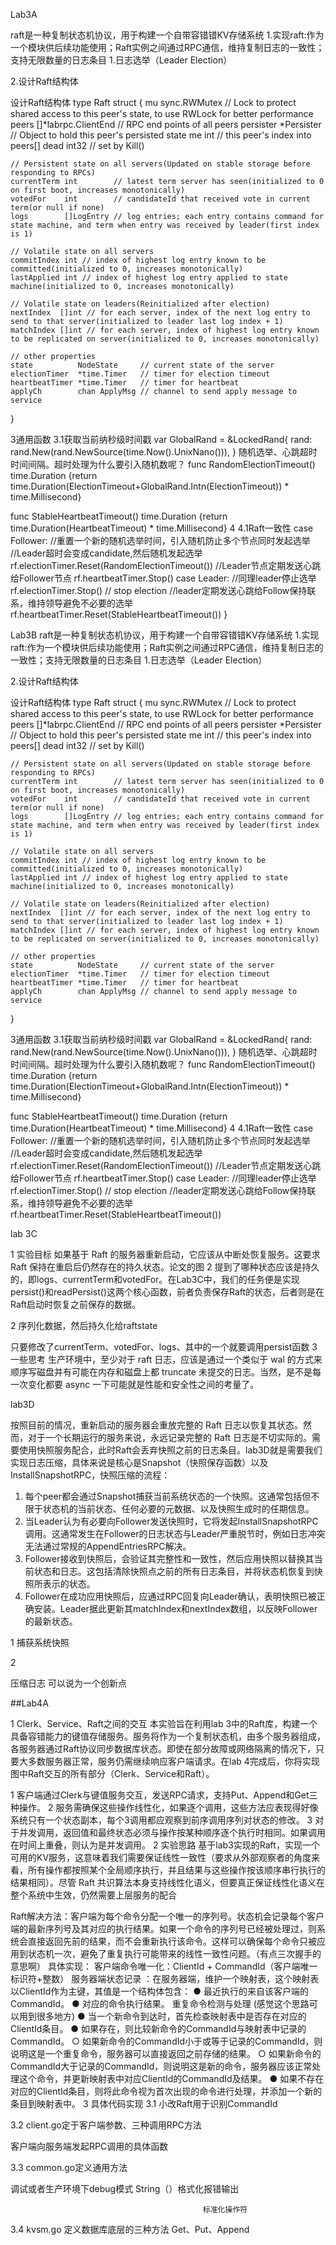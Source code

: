Lab3A

raft是一种复制状态机协议，用于构建一个自带容错错KV存储系统
1.实现raft:作为一个模块供后续功能使用；Raft实例之间通过RPC通信，维持复制日志的一致性；支持无限数量的日志条目
1.日志选举（Leader Election）

2.设计Raft结构体

设计Raft结构体
type Raft struct {
    mu        sync.RWMutex        // Lock to protect shared access to this peer's state, to use RWLock for better performance
    peers     []*labrpc.ClientEnd // RPC end points of all peers
    persister *Persister          // Object to hold this peer's persisted state
    me        int                 // this peer's index into peers[]
    dead      int32               // set by Kill()

    // Persistent state on all servers(Updated on stable storage before responding to RPCs)
    currentTerm int        // latest term server has seen(initialized to 0 on first boot, increases monotonically)
    votedFor    int        // candidateId that received vote in current term(or null if none)
    logs        []LogEntry // log entries; each entry contains command for state machine, and term when entry was received by leader(first index is 1)

    // Volatile state on all servers
    commitIndex int // index of highest log entry known to be committed(initialized to 0, increases monotonically)
    lastApplied int // index of highest log entry applied to state machine(initialized to 0, increases monotonically)

    // Volatile state on leaders(Reinitialized after election)
    nextIndex  []int // for each server, index of the next log entry to send to that server(initialized to leader last log index + 1)
    matchIndex []int // for each server, index of highest log entry known to be replicated on server(initialized to 0, increases monotonically)

    // other properties
    state          NodeState     // current state of the server
    electionTimer  *time.Timer   // timer for election timeout
    heartbeatTimer *time.Timer   // timer for heartbeat
    applyCh        chan ApplyMsg // channel to send apply message to service
}

3通用函数
3.1获取当前纳秒级时间戳
var GlobalRand = &LockedRand{
    rand: rand.New(rand.NewSource(time.Now().UnixNano())),
}
随机选举、心跳超时时间间隔。超时处理为什么要引入随机数呢？
func RandomElectionTimeout() time.Duration {return time.Duration(ElectionTimeout+GlobalRand.Intn(ElectionTimeout)) * time.Millisecond}

func StableHeartbeatTimeout() time.Duration {return time.Duration(HeartbeatTimeout) * time.Millisecond}
4
4.1Raft一致性
case Follower:
//重置一个新的随机选举时间，引入随机防止多个节点同时发起选举
//Leader超时会变成candidate,然后随机发起选举
        rf.electionTimer.Reset(RandomElectionTimeout())
//Leader节点定期发送心跳给Follower节点
        rf.heartbeatTimer.Stop()
case Leader:
//同理leader停止选举
        rf.electionTimer.Stop() // stop election
//leader定期发送心跳给Follow保持联系，维持领导避免不必要的选举
        rf.heartbeatTimer.Reset(StableHeartbeatTimeout())
    }

Lab3B
raft是一种复制状态机协议，用于构建一个自带容错错KV存储系统
1.实现raft:作为一个模块供后续功能使用；Raft实例之间通过RPC通信，维持复制日志的一致性；支持无限数量的日志条目
1.日志选举（Leader Election）

2.设计Raft结构体

设计Raft结构体
type Raft struct {
    mu        sync.RWMutex        // Lock to protect shared access to this peer's state, to use RWLock for better performance
    peers     []*labrpc.ClientEnd // RPC end points of all peers
    persister *Persister          // Object to hold this peer's persisted state
    me        int                 // this peer's index into peers[]
    dead      int32               // set by Kill()

    // Persistent state on all servers(Updated on stable storage before responding to RPCs)
    currentTerm int        // latest term server has seen(initialized to 0 on first boot, increases monotonically)
    votedFor    int        // candidateId that received vote in current term(or null if none)
    logs        []LogEntry // log entries; each entry contains command for state machine, and term when entry was received by leader(first index is 1)

    // Volatile state on all servers
    commitIndex int // index of highest log entry known to be committed(initialized to 0, increases monotonically)
    lastApplied int // index of highest log entry applied to state machine(initialized to 0, increases monotonically)

    // Volatile state on leaders(Reinitialized after election)
    nextIndex  []int // for each server, index of the next log entry to send to that server(initialized to leader last log index + 1)
    matchIndex []int // for each server, index of highest log entry known to be replicated on server(initialized to 0, increases monotonically)

    // other properties
    state          NodeState     // current state of the server
    electionTimer  *time.Timer   // timer for election timeout
    heartbeatTimer *time.Timer   // timer for heartbeat
    applyCh        chan ApplyMsg // channel to send apply message to service
}

3通用函数
3.1获取当前纳秒级时间戳
var GlobalRand = &LockedRand{
    rand: rand.New(rand.NewSource(time.Now().UnixNano())),
}
随机选举、心跳超时时间间隔。超时处理为什么要引入随机数呢？
func RandomElectionTimeout() time.Duration {return time.Duration(ElectionTimeout+GlobalRand.Intn(ElectionTimeout)) * time.Millisecond}

func StableHeartbeatTimeout() time.Duration {return time.Duration(HeartbeatTimeout) * time.Millisecond}
4
4.1Raft一致性
case Follower:
//重置一个新的随机选举时间，引入随机防止多个节点同时发起选举
//Leader超时会变成candidate,然后随机发起选举
        rf.electionTimer.Reset(RandomElectionTimeout())
//Leader节点定期发送心跳给Follower节点
        rf.heartbeatTimer.Stop()
case Leader:
//同理leader停止选举
        rf.electionTimer.Stop() // stop election
//leader定期发送心跳给Follow保持联系，维持领导避免不必要的选举
        rf.heartbeatTimer.Reset(StableHeartbeatTimeout())

lab 3C

1 实验目标
如果基于 Raft 的服务器重新启动，它应该从中断处恢复服务。这要求 Raft 保持在重启后仍然存在的持久状态。论文的图 2 提到了哪种状态应该是持久的，即logs、currentTerm和votedFor。在Lab3C中，我们的任务便是实现persist()和readPersist()这两个核心函数，前者负责保存Raft的状态，后者则是在Raft启动时恢复之前保存的数据。

2 序列化数据，然后持久化给raftstate



只要修改了currentTerm、votedFor、logs、其中的一个就要调用persist函数
3 一些思考
生产环境中，至少对于 raft 日志，应该是通过一个类似于 wal 的方式来顺序写磁盘并有可能在内存和磁盘上都 truncate 未提交的日志。当然，是不是每一次变化都要 async 一下可能就是性能和安全性之间的考量了。

lab3D

按照目前的情况，重新启动的服务器会重放完整的 Raft 日志以恢复其状态。然而，对于一个长期运行的服务来说，永远记录完整的 Raft 日志是不切实际的。需要使用快照服务配合，此时Raft会丢弃快照之前的日志条目。lab3D就是需要我们实现日志压缩，具体来说是核心是Snapshot（快照保存函数）以及InstallSnapshotRPC，快照压缩的流程：
1. 每个peer都会通过Snapshot捕获当前系统状态的一个快照。这通常包括但不限于状态机的当前状态、任何必要的元数据、以及快照生成时的任期信息。
2. 当Leader认为有必要向Follower发送快照时，它将发起InstallSnapshotRPC调用。这通常发生在Follower的日志状态与Leader严重脱节时，例如日志冲突无法通过常规的AppendEntriesRPC解决。
3. Follower接收到快照后，会验证其完整性和一致性，然后应用快照以替换其当前状态和日志。这包括清除快照点之前的所有日志条目，并将状态机恢复到快照所表示的状态。
4. Follower在成功应用快照后，应通过RPC回复向Leader确认，表明快照已被正确安装。Leader据此更新其matchIndex和nextIndex数组，以反映Follower的最新状态。

1 捕获系统快照

2

压缩日志 可以说为一个创新点

##Lab4A


1 Clerk、Service、Raft之间的交互
本实验旨在利用lab 3中的Raft库，构建一个具备容错能力的键值存储服务。服务将作为一个复制状态机，由多个服务器组成，各服务器通过Raft协议同步数据库状态。即使在部分故障或网络隔离的情况下，只要大多数服务器正常，服务仍需继续响应客户端请求。在lab 4完成后，你将实现图中Raft交互的所有部分（Clerk、Service和Raft）。

1 客户端通过Clerk与键值服务交互，发送RPC请求，支持Put、Append和Get三种操作。
2 服务需确保这些操作线性化，如果逐个调用，这些方法应表现得好像系统只有一个状态副本，每个3调用都应观察到前序调用序列对状态的修改。
3 对于并发调用，返回值和最终状态必须与操作按某种顺序逐个执行时相同。如果调用在时间上重叠，则认为是并发调用。
2 实验思路
基于lab3实现的Raft，实现一个可用的KV服务，这意味着我们需要保证线性一致性（要求从外部观察者的角度来看，所有操作都按照某个全局顺序执行，并且结果与这些操作按该顺序串行执行的结果相同）。尽管 Raft 共识算法本身支持线性化语义，但要真正保证线性化语义在整个系统中生效，仍然需要上层服务的配合


Raft解决方法：客户端为每个命令分配一个唯一的序列号。状态机会记录每个客户端的最新序列号及其对应的执行结果。如果一个命令的序列号已经被处理过，则系统会直接返回先前的结果，而不会重新执行该命令。这样可以确保每个命令只被应用到状态机一次，避免了重复执行可能带来的线性一致性问题。（有点三次握手的意思啊）
具体实现：
客户端命令唯一化：ClientId + CommandId（客户端唯一标识符+整数）
服务器端状态记录 ：在服务器端，维护一个映射表，这个映射表以ClientId作为主键，其值是一个结构体包含：
● 最近执行的来自该客户端的CommandId。
● 对应的命令执行结果。
重复命令检测与处理 (感觉这个思路可以用到很多地方)
● 当一个新命令到达时，首先检查映射表中是否存在对应的ClientId条目。
● 如果存在，则比较新命令的CommandId与映射表中记录的CommandId。
  ○ 如果新命令的CommandId小于或等于记录的CommandId，则说明这是一个重复命令，服务器可以直接返回之前存储的结果。
  ○ 如果新命令的CommandId大于记录的CommandId，则说明这是新的命令，服务器应该正常处理这个命令，并更新映射表中对应ClientId的CommandId及结果。
● 如果不存在对应的ClientId条目，则将此命令视为首次出现的命令进行处理，并添加一个新的条目到映射表中。
3 具体代码实现
3.1 小改Raft用于识别CommandId

3.2 client.go定于客户端参数、三种调用RPC方法

客户端向服务端发起RPC调用的具体函数


3.3 common.go定义通用方法
    
调试或者生产环境下debug模式					String（）格式化报错输出

                           
                                               标准化操作符
3.4 kvsm.go 定义数据库底层的三种方法 Get、Put、Append
